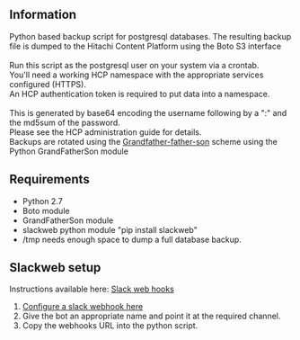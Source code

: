 ## Information
Python based backup script for postgresql databases. The resulting backup file is dumped to the Hitachi Content Platform using the Boto S3 interface <br>
<br>
Run this script as the postgresql user on your system via a crontab. <br>
You'll need a working HCP namespace with the appropriate services configured (HTTPS).
<br>
An HCP authentication token is required to put data into a namespace. <br>
<br>
This is generated by base64 encoding the username following by a ":" and the md5sum of the password. <br>
Please see the HCP administration guide for details.<br>
Backups are rotated using the [Grandfather-father-son](https://en.wikipedia.org/wiki/Backup_rotation_scheme#Grandfather-father-son) scheme using the Python GrandFatherSon module<br>

## Requirements
 * Python 2.7
 * Boto module
 * GrandFatherSon module
 * slackweb python module "pip install slackweb"
 * /tmp needs enough space to dump a full database backup.

## Slackweb setup

Instructions available here: [Slack web hooks](https://github.com/satoshi03/slack-python-webhook)

 1. [Configure a slack webhook here](https://my.slack.com/services/new/incoming-webhook/) 
 1. Give the bot an appropriate name and point it at the required channel.
 1. Copy the webhooks URL into the python script.
